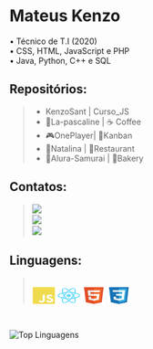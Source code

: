 # Mateus Kenzo


 • Técnico de T.I (2020) <br>
 • CSS, HTML, JavaScript e PHP <br>
 • Java, Python, C++ e SQL <br>

## Repositórios:
>- KenzoSant | Curso_JS
>- 🧮La-pascaline | ☕ Coffee
>- 🎮OnePlayer| 📄Kanban
>- 🎅Natalina | :sushi:Restaurant
>- :japanese_goblin:Alura-Samurai | :pretzel:Bakery

## Contatos:
> <div><a href="https://www.linkedin.com/in/mateus-kenzo-dos-santos" target="_blank"><img src="https://img.shields.io/badge/-LinkedIn-%230077B5?style=for-the-badge&logo=linkedin&logoColor=white" target="_blank"></a> <br>
> <a href = "mailto:mateuskenzo_santos@hotmail.com"><img src="https://img.shields.io/badge/-Email-%23333?style=for-the-badge&logo=Gmail&logoColor=white" target="_blank"></a> <br> <a href="https://discord.gg/Bp8dMhh6" target="_blank"><img src="https://img.shields.io/badge/Discord-7289DA?style=for-the-badge&logo=discord&logoColor=white" target="_blank"></a> 
> </div>

## Linguagens: 
><div style="display: inline_block"><br>
>  <img align="center" alt="Js" height="30" width="40" src="https://raw.githubusercontent.com/devicons/devicon/master/icons/javascript/javascript-plain.svg">
> <img align="center" alt="React" height="30" width="40" src="https://raw.githubusercontent.com/devicons/devicon/master/icons/react/react-original.svg">
> <img align="center" alt="HTML" height="30" width="40" src="https://raw.githubusercontent.com/devicons/devicon/master/icons/html5/html5-original.svg">
> <img align="center" alt="CSS" height="30" width="40" src="https://raw.githubusercontent.com/devicons/devicon/master/icons/css3/css3-original.svg">
> </div>
<br>

![Top Linguagens](https://github-readme-stats.vercel.app/api/top-langs/?username=KenzoSant&layout=compact&langs_count=16&theme=dark)

<!--
**KenzoSant/KenzoSant** is a ✨ _special_ ✨ repository because its `README.md` (this file) appears on your GitHub profile.

Here are some ideas to get you started:

- 🔭 I’m currently working on ...
- 🌱 I’m currently learning ...
- 👯 I’m looking to collaborate on ...
- 🤔 I’m looking for help with ...
- 💬 Ask me about ...
- 📫 How to reach me: ...
- 😄 Pronouns: ...
- ⚡ Fun fact: ...
-->

